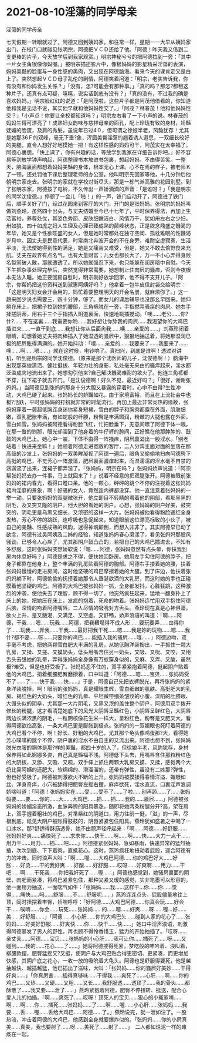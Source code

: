 # 2021-08-10淫蕩的同学母亲



淫蕩的同学母亲




七天假期一转眼就过了，阿德又回到姨妈家。和往常一样，星期一一大早从姨妈家出门，在校门口就碰见张明宗，阿德把ＶＣＤ还给了他。「阿德！昨天我又借到二支更棒的片子，今天放学后到我家观赏。」明宗神秘兮兮的把阿德拉到一旁：「其中一片女主角很像你妈喔。」被明宗描述影片中，像极妈妈的影星精采淫蕩的表演，妈妈美豔的脸蛋与一身性感的美肉，又出现在阿德脑海。看来今天的课肯定又是白上了。突然想起ＶＣＤ母子乱伦的剧情，阿德笑着问道：「明宗，老实告诉我，你有没有和你妈发生关係？」「没有，怎?可能会有那种事。」「真的吗？那怎?都租这种片子，还真有点可疑，嘻嘻，说实话到底有没有？」「真的没有，不过我的确是喜欢妈妈。」明宗脸红红的说道：「是阿茂啦，这些片子都是阿茂他借看的，你知道他和我是无话不说，其实他早就和他妈妈性交了。」「阿茂？林春茂！他和他妈妈性交？」「小声点！你要让全校都知道吗？」明宗左右看了一下小声的说。林春茂的妈妈生得可漂亮了！成熟妇女韵味与慈祥母亲的面孔，配上玲珑有致的身材，娇豔妩媚的脸蛋，及肩的秀髮，虽说年已过4０，但可谓之徐娘半老，风韵犹存！尤其是她那36Ｆ的双峰，毫无下垂?象，浑圆美臀淫蕩的翘着诱人遐思，一双细长皎好的美腿，直令人想好好地摸她一把！有这样性感的妈妈可干，阿茂实在太幸福了，阿德心裏想。「快上课了，你有兴趣的话，等放学到我家在详细告诉你吧。」好不容易等到放学钟声响起，阿德整理书本放进书包裏，想起妈妈，不由得苦笑。一整天，脑海裏面都想着妈妈美豔的身体，根本无心上课。心不在焉的样子，被老师Ｋ了一顿，还处罚他下课后整理老师的办公室。他叫明宗先回家等他，十几分钟后他朝明宗家走去。张明宗的家就在学校对街尽头，那是一栋气派高雅的花园别墅。到了张明宗家，阿德按了电铃，不久传出一声娇滴滴的声音：「是谁呀？」「我是明宗的同学沈俊德。」停顿了一会儿「啪！」的一声，铁门自动开了，阿德进了铁门后，顺手关好了门，经过花园来到客厅的大门，开门的是张妈妈。张明宗的妈妈叫做刘燕玲，虽然四十出头，与丈夫结婚至今已十七年了，平时保养得法，再加上生活富裕，养尊处优，其姿色秀丽、皮肤细嫩洁白、风情万千，犹如卅左右之少妇。卅如狼、四十如虎之妇人生理及心理已臻成熟的颠峰状态，正是欲念鼎盛之饑渴的年华，她又是个性欲旺盛的女人，但是她时常都处在独守空闺、孤枕难眠的性饑渴岁月中。因丈夫是民意代表，时常南北奔波开会的不在身旁，难耐空虚寂寞，生活平淡，无法使她得到性的满足，她是又痛苦又难受，但是，她又不敢去偷野食来充肌。丈夫在政界有点名气，也有大量财富；儿女也都长大了，万一不小心弄得身败名裂家破人散，那就遭透了。所以她就强忍下来，也只能躲在闺房暗中自慰。今天下午把杂事处理完毕后，突然觉得非常需要，她想制止住肉屄的骚痒，否则今夜根本无法入睡。她正要回房自慰时，明宗刚好放学回家，他不得不支开儿子。「阿宗，你帮妈把这份资料送到淑惠阿姨好吗？」他拿着一包牛皮信封袋交给明宗：「这是明天妇女会开会用的，妈忙着要整理明天的开会名册，就麻烦你了。」这一趟来回少说也需要三、四十分钟，够了。而女儿的课后辅导也没那幺早回来。她仰躺在床上，把裙子拉到她的腰部，三角裤脱在一旁，手指撚弄骚痒的肉屄。她右手揉搓阴蒂，用右手三个手指插入阴道裏面，快速地戳插搅动。「噢……老公……你?什?……不在这裏……我需要你哟……我好想让你舔我的肉屄……我渴望你的大鸡巴插进来……一直干到底……我想让你从后面肏我……噢……亲爱的……」刘燕玲闭着眼睛，幻想着她丈夫把肉棒插入了她湿透的骚屄中，狠狠地抽送着，将她那湿润已极的肥屄胀得满满的。她开始抖动：「噢……亲爱的……我要来了……我要来了……噢……啊……嗯……」就在这时候，电铃响了。真扫兴，到底是谁啊！透过对讲机，听到是明宗的同学沈俊德。（原来是那个沈医师的儿子，沈俊德啊！）脑海中出现那英俊潇洒、健壮挺拔、年轻力壮的身影，私处毫无来由的骚痒起来，淫水都泛滥成灾地流出来了。她想勾引他来?自己解决饑渴难耐的欲火了。他连三角裤都不穿，拉下裙子就去开门。「是沈俊德啊！好久不见，最近好吗？」「很好，谢谢张妈妈。」当阿德见到张妈妈那身十分大胆又暴露的穿着时，心中不由得?生性冲动，大鸡巴硬了起来。张妈妈长的娇豔如花，由于家境富裕，而且在上流社会中也极?活跃，平时张妈妈的打扮就非常的时髦流行。再加上最近非常炎热的缘故，张妈妈穿着一袭超低胸连身迷你紧身短裙，雪白的脖子和胸肉都露在外面，肌肤细嫩，双乳肥胀丰满，有如蛇般的纤腰，粉臀是丰满圆润，粉嫩的大腿也露在外面，雪白如雪。张妈妈被阿德看得粉脸飞红，忙把脸垂下，无意间瞟了阿德下体一眼，在那一瞥的剎那，眼光却溜到了他身着的牛仔裤的胯间，正好瞧在他那肿肿的、鼓鼓的大鸡巴上。她心中一震，下体不由得一阵搔痒，阴屄裏溢出一股淫水。「别老站着！快进来坐嘛！」她领着阿德走进宽敞的客厅，二人分宾主面对面的坐落在那高级的沙发上，张妈妈的一双美眸凝视了阿德一遍后，眼角又偷偷地扫向阿德胯下高挺的鸡巴，不觉芳心一阵激蕩，肥屄裏面骚痒起来，而湿濡濡的淫水毫不自禁的潺潺流了出来，连裙子都弄湿了。「张妈妈，明宗在吗？」张妈妈娇声说道：「阿宗帮张妈妈去办一件事，马上就回来了！」说着不经意的把双腿张开。阿德被眼前张妈妈的裙内春光，看得口瞪口呆。他的一颗心，砰砰的跳个不停的注视着这张妈妈裙内淫靡的景象，啊！好骚的女人，竟然连内裤都没穿。他一直注意着张妈妈的一举一动，只要张妈妈的双腿微张开，他立即目不转睛的看着他的阴部，看那黑黑的阴毛，及又突又隆的阴户。他大胆的看她的阴户。心想，张妈妈的阴户好美，鼓突突的，阴毛更是乌黑又细长，又浓密的这样一大片。张妈妈被他看得粉脸通红全身发热，芳心不停的跳跃，连呼吸也急促起来，知道眼前这位漂亮标致的小伙子，被自己的美豔、性感成熟的风韵，迷得神魂颠倒，而想入非非了。其实阿德早已动了欲念，阿德有过吴阿姨及二姊的经验，知道张妈妈春心蕩漾了，看见张妈妈那股风骚劲，已够令人心痒了，尤其那阴户鼓凸凸的，若把自己的大鸡巴插进去，不知有多舒服。这时张妈妈突然娇软说：「嗯……阿德，张妈妈忽然有点头晕，你扶我到房内休息好吗？」阿德是求之不得，便扶她回卧房。她用左手勾住阿德的脖子，把身子都靠在他身上，整个丰满的乳房贴着阿德的胸部。阿德右手搂着她的腰，扶着张妈妈慢慢的走进房间，这时他坚硬的鸡巴摩擦着她的大腿。到了床边，他扶着张妈妈躺下时，阿德偷偷的抚摸着她那令人垂涎欲滴的大乳房，而这时她的手也正碰摸着他坚硬的鸡巴。阿德的大鸡巴被张妈妈一抓，全身都发抖，心脏狂跳，这种激烈的沖袭，使他失去了理智，顾不得一切了。他突然疯狂起来，猛地一翻身扑上了床上的她，把她压在床上，发疯的抱着，死命的吻着。张妈妈连忙用双手抱住阿德后脑，深情的吻着阿德嘴唇，二人尽情的吸吮对方舌头。燕玲现在真是心神俱蕩，欲火上升，是又饑渴、又满足、又空虚、又舒畅，娇声浪语的叫道：「啊……阿德，干我……嗯……玩我……阿德，把我糟塌得不成人形……要玩要弄……由得你了……玩我……弄我……干我……最好把我干死……嗯……我是妳的玩物……嗯……我什?都不要……呀……只要你的鸡巴……能插入我的骚屄……哦……」阿德边吻，双手毫不考虑，把她两颗雪白肥大丰满的乳房，从她低胸洋装掏出，一手抓住一颗大乳房，又揉、又搓、又摸奶头，低头用嘴含住另一奶头，又吸、又吮、又咬，又用舌头去舐她的乳晕，弄得张妈妈全身像有万蚁穿身似的，又麻、又痒、又酸，虽然极?难受，但是也好受极了。张妈妈忍不住的，双手紧紧抱着阿德，挺起阴户贴着他的大鸡巴，扭着细腰肥臀磨擦着，口中叫道：「阿德……嗯……宝贝……张妈妈受不了……了……快干我……快……」于是，阿德自己先把衣裤脱光，再将张妈妈的紧身洋装脱掉。啊！眼前的张妈妈，真是耀眼生辉，雪白细嫩的肌肤、高挺肥大的乳房、褐红色的大奶头、暗红色的乳晕、平坦微带细条皱纹的小腹、深陷的肚脐眼、大馒头似的阴阜，尤其那一大片阴毛，又黑又浓的盖住整个阴户，阿德用双手拨开修长的粉腿，这才看清楚她底下的风光大阴唇呈豔红色，小阴唇呈鲜红色，大阴唇两边长满浓黑的阴毛，一粒阴核像花生米一样大，呈粉红色，粉臀是又肥又大，看得阿德欲焰高张，一条大鸡巴更是膨胀到极点。张妈妈的一双媚眼也死盯着阿德的大鸡巴看个不停，啊！好长、好粗的大鸡巴，尤其那个龟头像鸡蛋那?大，看得她芳心噗噗的跳个不停，阴户裏的淫水不由自主的又流出来。阿德也想不到，张妈妈脱光衣服的胴体是那?样的美豔，都四十岁的人了，但徐娘半老，风韵犹存，身材保养得如此婀娜多姿，自己真是豔福不浅。阿德低下头去，用嘴唇含住那粒粉红色的大阴核，又舔、又吸、又咬，双手伸上抓住两颗大乳房又摸、又揉，感觉两个大奶比吴阿姨的还肥大，软绵绵的、滑溜溜的，还带有弹性，虽没有二姊那?弹性，但也好受极了。阿德被刺激欲火不断的上升。张妈妈被摸揉得春情洋溢、媚眼如丝、浑身奇痒，小穴被舔得把肥臀左摇右摆，麻痒欲死，淫水直流，口裏淫声浪调娇喘叫道：「阿德！张妈妈实在……受……受不了……了啦……别再舔……了……张妈妈要……要……你的……大……大鸡巴……插……插……我的……骚屄……」阿德被张妈妈的娇媚淫态所激，血脉奔腾的阳具暴涨，随即将她两条粉腿分开?高，架在肩上，双手握着粗壮的鸡巴，对準紫红的阴道口，用力往前一挺，「滋」的一声，尽根到底，祇见大阴户被账得鼓鼓的，阴唇紧紧包住阳具。燕玲犹如盛暑之中喝了一口冰水，那?舒适得酥筋透骨，她不由颤声轻呼起来：「啊……阿德……好舒服……张妈妈好爽……痛快死了……求求你……快干……啊……啊……快……大力一点干……用力干……用力……插……吧……」阿德搂紧张妈妈，急如暴雨，快速异常的猛烈抽插，次次到底、下下着肉，直抵花心。这时，燕玲疯狂地扭动着屁股，迎合阿德有力的冲击。同时浪声大叫：「啊……喔……大鸡巴阿德……你的鸡巴好大……好胀……好烫……干的我好爽……好酸……好舒服……哎呀……好爽啊……用力……干吧……啊……干死我……你把我奸死了……喔……」阿德也感觉到，她骚屄裏面的阴壁，肉肥而紧凑，将鸡巴紧紧包住，那种又紧又暖的感觉，实非笔墨可以形容的。他一面用力抽送，一面喘气如牛：「张妈妈……我……这样干…你……你……觉得……痛快……吗……舒服……不……舒服呢……」燕玲连连点头，屁股儘量地往上顶，同时扭摆着丰臀，娇喘呼呼：「好阿德……大鸡巴阿德……你真会玩……好会干……唉唷……你会……玩死……张妈妈……的……嗯……好爽……呀……喔…好……美……好舒服……」「阿德……小心肝……你的大鸡巴头……碰到人家的花心了……张妈妈……好美好舒服……好爽快……你……快干……快……」她口中淫声浪语，刺激得阿德暴发了男人的野性，再也顾不得怜香惜玉，猛力的开始抽插了。「哎呀……亲丈夫……阿德……宝贝……张妈妈的小心肝……我可让你……插死了……呀……又碰到……我的……花心……了……」她将阿德搂得死紧，梦呓般的呻吟着、浪叫着，柳腰款摆，肥臀猛摇又?又挺，使阴户与大鸡巴贴合得更密切、更紧凑，而更增加快感，其阴户底之花心，一收一放的吸吮着大龟头。阿德也是舒服得要死，他是越抽越快、越插越猛，他已插出了滋味，大叫：「张妈妈……你的骚屄好美妙……干得好爽……」「你真厉害……插得真够味……干得我……爽死了……心肝……啊……你的鸡巴……又热……又硬……又粗……又长……我舒服透……透顶了……我的骨头……都酥散了……我又要……泄了……」燕玲紧抱着阿德，肥臀不停扭转、挺送，配合心爱人儿的抽插。「啊……爽死了……哎呀！顶死人的宝贝……狠心的小冤家唷……啊……啊……你……插死……张妈妈……了……啊……喔……小心肝……张妈妈……我要……丢……喔……丢给大鸡巴……阿德……了。」燕玲说完，就一泄如注了。一股热流，冲击着阿德的大鸡巴，他感到全身就要爆炸似的。「张妈妈……你的小屄真美……真美，我也要射了……呀……美死了……射了……」　二人都如烂泥一样的瘫痪在一起。




